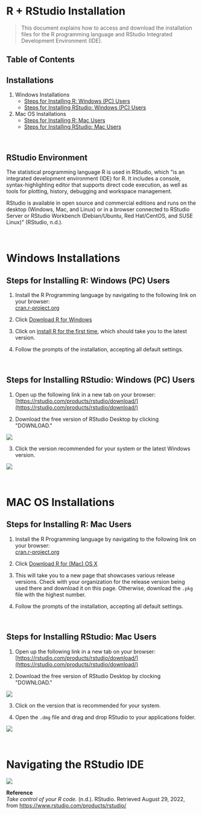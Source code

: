 # R + RStudio Installation

>This document explains how to access and download the installation files for the R programming language and RStudio Integrated Development Environment (IDE).

## Table of Contents
## Installations
1) Windows Installations
    * [Steps for Installing R: Windows (PC) Users](#steps-for-installing-r-windows-pc-users)  
    * [Steps for Installing RStudio: Windows (PC) Users](#steps-for-installing-rstudio-windows-pc-users)  
3) Mac OS Installations 
    * [Steps for Installing R: Mac Users](#steps-for-installing-r-mac-users)  
    * [Steps for Installing RStudio: Mac Users](#steps-for-installing-rstudio-mac-users)  

&nbsp;
&nbsp; 

## RStudio Environment

The statistical programming language R is used in RStudio, which "is an integrated development environment (IDE) for R. It includes a console, syntax-highlighting editor that supports direct code execution, as well as tools for plotting, history, debugging and workspace management.

RStudio is available in open source and commercial editions and runs on the desktop (Windows, Mac, and Linux) or in a browser connected to RStudio Server or RStudio Workbench (Debian/Ubuntu, Red Hat/CentOS, and SUSE Linux)" (RStudio, n.d.).

&nbsp;
&nbsp; 

# Windows Installations

## Steps for Installing R: Windows (PC) Users

1. Install the R Programming language by navigating to the following link on your browser:  
[cran.r-project.org](https://cran.r-project.org)

2. Click [Download R for Windows](https://cran.r-project.org/bin/windows/)

3. Click on [install R for the first time](https://cran.r-project.org/bin/windows/base/), which should take you to the latest version.

4. Follow the prompts of the installation, accepting all default settings. 

&nbsp;
&nbsp; 

## Steps for Installing RStudio: Windows (PC) Users

1. Open up the following link in a new tab on your browser: 
[https://rstudio.com/products/rstudio/download/](https://rstudio.com/products/rstudio/download/)

2. Download the free version of RStudio Desktop by clicking "DOWNLOAD."  
<img align="center" src='https://www.leonshpaner.com/teaching/post/rstudio/rstudio_download.png'>

3. Click the version recommended for your system or the latest Windows version.  
<img align="center" src='https://www.leonshpaner.com/teaching/post/rstudio/rstudio_download_windows.png'>

&nbsp;
&nbsp; 

# MAC OS Installations

## Steps for Installing R: Mac Users

1. Install the R Programming language by navigating to the following link on your browser:  
[cran.r-project.org](https://cran.r-project.org)

2. Click [Download R for (Mac) OS X](https://cran.r-project.org/bin/macosx/)

3. This will take you to a new page that showcases various release versions. Check with your organization for the release version being used there and download it on this page. Otherwise, download the `.pkg` file with the highest number.

4. Follow the prompts of the installation, accepting all default settings. 

&nbsp;
&nbsp; 

## Steps for Installing RStudio: Mac Users

1. Open up the following link in a new tab on your browser:  
[https://rstudio.com/products/rstudio/download/](https://rstudio.com/products/rstudio/download/)

2. Download the free version of RStudio Desktop by clocking "DOWNLOAD."

<img align="center" src='https://www.leonshpaner.com/teaching/post/rstudio/rstudio_download.png'>

3. Click on the version that is recommended for your system.

4. Open the `.dmg` file and drag and drop RStudio to your applications folder.

<img align="center" src='https://www.leonshpaner.com/teaching/post/rstudio/rstudio_download_mac.png'>

&nbsp;
&nbsp; 

# Navigating the RStudio IDE 

<img src = "https://www.leonshpaner.com/teaching/post/rstudio/rstudio_workspace.png">

**Reference**  
*Take control of your R code.* (n.d.). RStudio. Retrieved August 29, 2022, from https://www.rstudio.com/products/rstudio/
